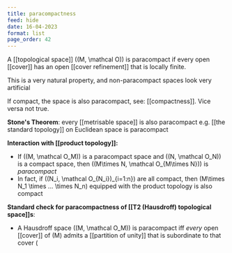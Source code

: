 ```yaml
---
title: paracompactness
feed: hide
date: 16-04-2023
format: list
page_order: 42
---
```



A [[topological space]]  \((M, \mathcal O)\)  is paracompact if every open [[cover]] has an open [[cover refinement]] that is locally finite.

This is a very natural property, and non-paracompact spaces look very artificial

If compact, the space is also paracompact, see: [[compactness]]. Vice versa not true.

**Stone's Theorem**: every [[metrisable space]] is also paracompact
e.g. [[the standard topology]] on Euclidean space is paracompact

**Interaction with [[product topology]]:**
- If  \((M, \mathcal O_M)\)  is a paracompact space and  \((N, \mathcal O_N)\)  is a compact space, then  \((M\times N, \mathcal O_{M\times N})\)  is *paracompact*
- In fact, if  \((N_i, \mathcal O_{N_i})_{i=1:n}\)  are all compact, then  \(M\times N_1 \times ... \times N_n\)  equipped with the product topology is also compact

**Standard check for paracompactness of [[T2 (Hausdroff) topological space]]s**:
- A Hausdroff space  \((M, \mathcal O_M)\)  is paracompact iff *every* open [[cover]] of  \(M\)  admits a [[partition of unity]] that is subordinate to that cover
 \(